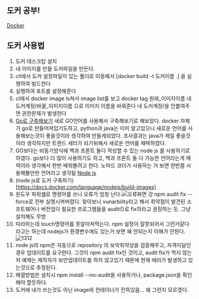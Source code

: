 ## 도커 공부!
[Docker](https://www.docker.com/)

## 도커 사용법 
1. 도커 데스크탑 설치
2. 내 이미지를 만들 도커파일을 만든다.
3. cli에서 도커 설정파일이 있는 폴더로 이동해서 [docker build -t 도커이름 .] 을 실행하여 빌드한다
4. 실행하여 포트를 설정해준다
5. cl에서 docker image ls쳐서 image list를 보고 docker tag 원래_이미지이름 내도커계정/바꿀_이미지이름 으로 이미지 이름을 바꿔준다
   내 도커계정/을 안붙여주면 권한문제가 발생한다
6. [Go로 구축해보기](https://docs.docker.com/language/golang/?uuid=EAC2BDBE-F907-49B4-BF5A-63F075D0DA35) 
  새로 GO언어를 사용해서 구축해보기로 해보았다. docker 자체가 go로 만들어져있기도하고, python과 java는 이미 알고있으니
  새로운 언어를 사용해보는것이 좋을것이라 생각하여 만들게되었다.
  조사결과는 java가 제일 좋을것이라 생각하지만 트랜드 세터가 되기위해서 새로운 언어를 채택하였다.
7. GO보다는 비동기방식에 백과 프론트 둘다 작성할 수 있는 node js 를 사용하기로 하였다. go보다 더 많이 사용하기도 하고,
   백과 프론트 둘 다 가능한 언어라는게 매력이라 생각해서 한번 배워볼려고 한다.
   노마드 코더가 사용하는 거 보면 한번쯤 사용해볼만한 언어라고 생각됨 [Node js](https://nodejs.org/ko/download)
8. (node js로 도커 구축하기)[https://docs.docker.com/language/nodejs/build-images]
9. 윈도우 파워쉘로 명령어를 쓰니 오류가 엄청 난다.![오류화면](https://github.com/POONGNHA/Interview_Study/assets/105198445/4dd2700b-7fb9-4d57-8d6e-6f79d7e4285f)
   걍 npm audit fix --force로 전부 실행시켜버렸다.
   찾아보니 vunarbility라고 해서 취약점이 발견된 소프트웨어나 버전업이 필요한 프로그램들을 audit으로 fix하라고 권장하는 듯. 그냥 설치해도 무방
10. 따라하는데 touch명령어를 못알아쳐먹는다. npm 설정이 잘못되어서 그런거같다라고는 하는데 nodejs가 환경변수에도 있는거 보면 왜 안되는지 이해가 안된다.
![1312](https://github.com/POONGNHA/Interview_Study/assets/105198445/818c57fc-d931-4aca-9170-5d68d99d64f3)
11. node js의 npm은 자동으로 repository 의 보악취약성을 검증해주고, 자격미달인 경우 업데이트를 요구한다. 그것이 npm audit fix인 것이고, audit fix가 먹지 않는 저 예제는 제작자가 보안업데이트를 
하지 않고있기 때문에 현재 에러가 발생하고 있는것으로 추정된다. 
12. 해결방법은 설치시 npm install --no-audit을 사용하거나, package.json을 확인해야 할듯하다. 
13. 도커에 내가 쓰는것도 아닌 image와 컨테이너가 잔뜩있음... 왜 그런지 모르겠다.
